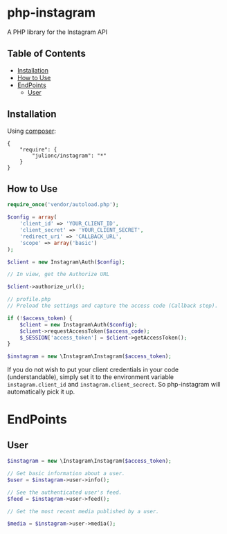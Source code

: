 # php-instagram

A PHP library for the Instagram API

## Table of Contents

+ [Installation](#installation)
+ [How to Use](#how-to-use)
+ [EndPoints](#endpoints)
  + [User](#user)

## Installation

Using [composer](https://packagist.org/packages/julionc/instagram):

```
{
    "require": {
        "julionc/instagram": "*"
    }
}
```
## How to Use

```php
require_once('vendor/autoload.php');

$config = array(
    'client_id' => 'YOUR_CLIENT_ID',
    'client_secret' => 'YOUR_CLIENT_SECRET',
    'redirect_uri' => 'CALLBACK_URL',
    'scope' => array('basic')
);

$client = new Instagram\Auth($config);

// In view, get the Authorize URL

$client->authorize_url();
```

```php
// profile.php
// Preload the settings and capture the access code (Callback step).

if (!$access_token) {
    $client = new Instagram\Auth($config);
    $client->requestAccessToken($access_code);
    $_SESSION['access_token'] = $client->getAccessToken();
}

$instagram = new \Instagram\Instagram($access_token);

```

If you do not wish to put your client credentials in your code (understandable), simply set it to the environment variable `instagram.client_id` and `instagram.client_secrect`.
So php-instagram will automatically pick it up.

# EndPoints

## User

```php
$instagram = new \Instagram\Instagram($access_token);

// Get basic information about a user.
$user = $instagram->user->info();

// See the authenticated user's feed.
$feed = $instagram->user->feed();

// Get the most recent media published by a user.

$media = $instagram->user->media();

```